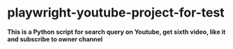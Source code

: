 # playwright-youtube-project-for-test

**This is a Python script for search query on Youtube, get sixth video, like it and subscribe to owner channel**

